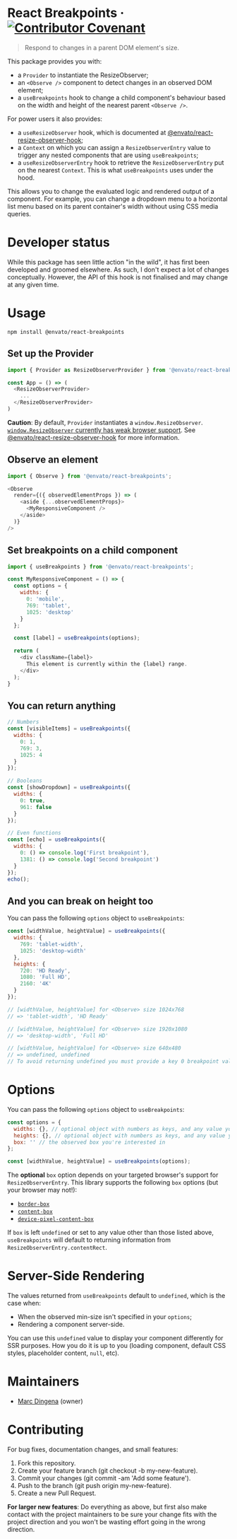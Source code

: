 # React Breakpoints &middot; [![Contributor Covenant](https://img.shields.io/badge/Contributor%20Covenant-v2.0%20adopted-ff69b4.svg)](CODE-OF-CONDUCT.md)

> Respond to changes in a parent DOM element's size.

This package provides you with:

* a `Provider` to instantiate the ResizeObserver;
* an `<Observe />` component to detect changes in an observed DOM element;
* a `useBreakpoints` hook to change a child component's behaviour based on the width and height of the nearest parent `<Observe />`.

For power users it also provides:
* a `useResizeObserver` hook, which is documented at [@envato/react-resize-observer-hook](https://github.com/envato/react-resize-observer-hook);
* a `Context` on which you can assign a `ResizeObserverEntry` value to trigger any nested components that are using `useBreakpoints`;
* a `useResizeObserverEntry` hook to retrieve the `ResizeObserverEntry` put on the nearest `Context`. This is what `useBreakpoints` uses under the hood.

This allows you to change the evaluated logic and rendered output of a component. For example, you can change a dropdown menu to a horizontal list menu based on its parent container's width without using CSS media queries.

# Developer status

While this package has seen little action "in the wild", it has first been developed and groomed elsewhere. As such, I don't expect a lot of changes conceptually. However, the API of this hook is not finalised and may change at any given time.

# Usage

```shell
npm install @envato/react-breakpoints
```

## Set up the Provider

```javascript
import { Provider as ResizeObserverProvider } from '@envato/react-breakpoints';

const App = () => (
  <ResizeObserverProvider>
    ...
  </ResizeObserverProvider>
)
```

**Caution**: By default, `Provider` instantiates a `window.ResizeObserver`. [`window.ResizeObserver` currently has weak browser support](https://caniuse.com/#feat=mdn-api_resizeobserver_resizeobserver). See [@envato/react-resize-observer-hook](https://github.com/envato/react-resize-observer-hook) for more information.

## Observe an element

```javascript
import { Observe } from '@envato/react-breakpoints';

<Observe
  render={({ observedElementProps }) => (
    <aside {...observedElementProps}>
      <MyResponsiveComponent />
    </aside>
  )}
/>
```

## Set breakpoints on a child component

```javascript
import { useBreakpoints } from '@envato/react-breakpoints';

const MyResponsiveComponent = () => {
  const options = {
    widths: {
      0: 'mobile',
      769: 'tablet',
      1025: 'desktop'
    }
  };

  const [label] = useBreakpoints(options);

  return (
    <div className={label}>
      This element is currently within the {label} range.
    </div>
  );
}
```

## You can return anything

```javascript
// Numbers
const [visibleItems] = useBreakpoints({
  widths: {
    0: 1,
    769: 3,
    1025: 4
  }
});

// Booleans
const [showDropdown] = useBreakpoints({
  widths: {
    0: true,
    961: false
  }
});

// Even functions
const [echo] = useBreakpoints({
  widths: {
    0: () => console.log('First breakpoint'),
    1381: () => console.log('Second breakpoint')
  }
});
echo();
```

## And you can break on height too

You can pass the following `options` object to `useBreakpoints`:

```javascript
const [widthValue, heightValue] = useBreakpoints({
  widths: {
    769: 'tablet-width',
    1025: 'desktop-width'
  },
  heights: {
    720: 'HD Ready',
    1080: 'Full HD',
    2160: '4K'
  }
});

// [widthValue, heightValue] for <Observe> size 1024x768
// => 'tablet-width', 'HD Ready'

// [widthValue, heightValue] for <Observe> size 1920x1080
// => 'desktop-width', 'Full HD'

// [widthValue, heightValue] for <Observe> size 640x480
// => undefined, undefined
// To avoid returning undefined you must provide a key 0 breakpoint value.
```

# Options

You can pass the following `options` object to `useBreakpoints`:

```javascript
const options = {
  widths: {}, // optional object with numbers as keys, and any value you want to return when that minWidth is matched
  heights: {}, // optional object with numbers as keys, and any value you want to return when that minHeight is matched
  box: '' // the observed box you're interested in
};

const [widthValue, heightValue] = useBreakpoints(options);
```

The **optional** `box` option depends on your targeted browser's support for `ResizeObserverEntry`. This library supports the following `box` options (but your browser may not!):

* [`border-box`](https://caniuse.com/#feat=mdn-api_resizeobserverentry_borderboxsize)
* [`content-box`](https://caniuse.com/#feat=mdn-api_resizeobserverentry_contentboxsize)
* [`device-pixel-content-box`](https://github.com/w3c/csswg-drafts/issues/3554)

If `box` is left `undefined` or set to any value other than those listed above, `useBreakpoints` will default to returning information from `ResizeObserverEntry.contentRect`.

# Server-Side Rendering

The values returned from `useBreakpoints` default to `undefined`, which is the case when:

* When the observed min-size isn't specified in your `options`;
* Rendering a component server-side.

You can use this `undefined` value to display your component differently for SSR purposes. How you do it is up to you (loading component, default CSS styles, placeholder content, `null`, etc).

# Maintainers

* [Marc Dingena](https://github.com/mdingena) (owner)

# Contributing

For bug fixes, documentation changes, and small features:

1. Fork this repository.
1. Create your feature branch (git checkout -b my-new-feature).
1. Commit your changes (git commit -am 'Add some feature').
1. Push to the branch (git push origin my-new-feature).
1. Create a new Pull Request.

**For larger new features**: Do everything as above, but first also make contact with the project maintainers to be sure your change fits with the project direction and you won't be wasting effort going in the wrong direction.
